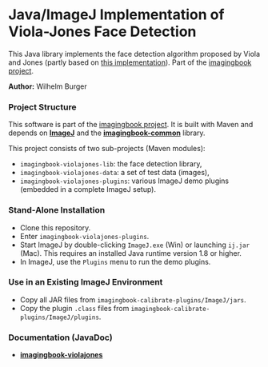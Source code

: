 # Java/ImageJ Implementation of Viola-Jones Face Detection #

This Java library implements the face detection algorithm proposed by Viola and Jones 
(partly based on [this implementation](https://code.google.com/archive/p/jviolajones/)).
Part of the [imagingbook project](https://imagingbook.com).

**Author:** Wilhelm Burger

### Project Structure ###

This software is part of the [imagingbook project](https://imagingbook.com).
It is built with Maven and depends on 
[**ImageJ**](https://imagej.nih.gov/ij/) and 
the [**imagingbook-common**](https://github.com/imagingbook/imagingbook-public) library.

This project consists of two sub-projects (Maven modules):
* `imagingbook-violajones-lib`: the face detection library,
* `imagingbook-violajones-data`: a set of test data (images),
* `imagingbook-violajones-plugins`: various ImageJ demo plugins (embedded in a complete ImageJ setup).

### Stand-Alone Installation ###

* Clone this repository.
* Enter `imagingbook-violajones-plugins`.
* Start ImageJ by double-clicking `ImageJ.exe` (Win) or launching `ij.jar` (Mac). This requires an installed Java runtime version 1.8 or higher.
* In ImageJ, use the `Plugins` menu to run the demo plugins.

### Use in an Existing ImageJ Environment ###

* Copy all JAR files from `imagingbook-calibrate-plugins/ImageJ/jars`.
* Copy the plugin `.class` files from `imagingbook-calibrate-plugins/ImageJ/plugins`.


### Documentation (JavaDoc) ###

* **[imagingbook-violajones](https://imagingbook.github.io/imagingbook-violajones/javadoc/index.html)**

